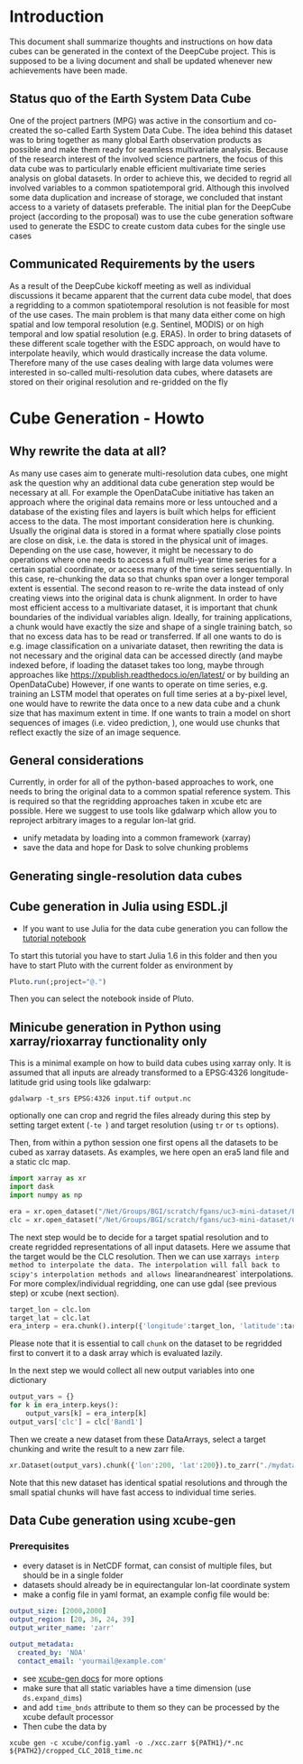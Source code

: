 # Introduction

This document shall summarize thoughts and instructions on how data cubes can be generated in the context of the DeepCube project. 
This is supposed to be a living document and shall be updated whenever new achievements have been made. 

## Status quo of the Earth System Data Cube

One of the project partners (MPG) was active in the consortium and co-created the so-called Earth System Data Cube. The idea behind this dataset was to bring together as many global Earth observation products as possible and make them ready for seamless multivariate analysis. 
Because of the research interest of the involved science partners, the focus of this data cube was to particularly enable efficient multivariate time series analysis on global datasets. In order to achieve this, we decided to regrid all involved 
variables to a common spatiotemporal grid. Although this involved some data duplication and increase of storage, we concluded
that instant access to a variety of datasets preferable. 
The initial plan for the DeepCube project (according to the proposal) was to use the cube generation software used to generate the ESDC to create custom data cubes for the single use cases 

## Communicated Requirements by the users

As a result of the DeepCube kickoff meeting as well as individual discussions it became apparent that the current data cube model, that does a regridding to a common spatiotemporal resolution is not feasible for most of the use cases. 
The main problem is that many data either come on high spatial and low temporal resolution (e.g. Sentinel, MODIS) or on high temporal and low spatial resolution (e.g. ERA5). In order to bring datasets of these different scale together with the ESDC approach, on would have to interpolate heavily, which would drastically increase the data volume. 
Therefore many of the use cases dealing with large data volumes were interested in so-called multi-resolution data cubes, 
where datasets are stored on their original resolution and re-gridded on the fly 

# Cube Generation - Howto

## Why rewrite the data at all?

As many use cases aim to generate multi-resolution data cubes, one might ask the question why an additional data cube generation step would be necessary at all. For example the OpenDataCube initiative has taken an approach where the original
data remains more or less untouched and a database of the existing files and layers is built which helps for efficient access to the data. The most important consideration here is chunking. Usually the original data is stored in a format where spatially close points are close on disk, i.e. the data is stored in the physical unit of images. Depending on the use case, however, it might be necessary to do operations where one needs to access a full multi-year time series for a certain spatial coordinate, or access many of the time series sequentially. 
In this case, re-chunking the data so that chunks span over a longer temporal extent is essential. The second reason to re-write the data instead of only creating views into the original data is chunk alignment. In order to have most efficient access to a multivariate dataset, it is important that chunk boundaries of the individual variables align. Ideally, for training applications, a chunk would have exactly the size and shape of a single training batch, so that no excess data has to be read or transferred. 
If all one wants to do is e.g. image classification on a univariate dataset, then rewriting the data is not necessary and the original data can be accessed directly (and maybe indexed before, if loading the dataset takes too long, maybe through approaches like https://xpublish.readthedocs.io/en/latest/ or by building an OpenDataCube)
However, if one wants to operate on time series, e.g. training an LSTM model that operates on full time series at a by-pixel level, one would have to rewrite the data once to a new data cube and a chunk size that has maximum extent in time. 
If one wants to train a model on short sequences of images (i.e. video prediction, ), one would use chunks that reflect exactly the size of an image sequence. 

## General considerations

Currently, in order for all of the python-based approaches to work, one needs to bring the original data to a common spatial reference system. This is required so that the regridding approaches taken in xcube etc are possible. Here we suggest to use tools like gdalwarp which allow you to reproject arbitrary images to a regular lon-lat grid. 
- unify metadata by loading into a common framework (xarray)
- save the data and hope for Dask to solve chunking problems

## Generating single-resolution data cubes


## Cube generation in Julia using ESDL.jl

- If you want to use Julia for the data cube generation you can follow the [tutorial notebook](loads1tifs.jl)

To start this tutorial you have to start Julia 1.6 in this folder and then you have to start Pluto with the current folder as environment by 
```julia
Pluto.run(;project="@.")
```

Then you can select the notebook inside of Pluto.

## Minicube generation in Python using xarray/rioxarray functionality only

This is a minimal example on how to build data cubes using xarray only. It is assumed that all inputs are already transformed to a EPSG:4326 longitude-latitude grid using tools like gdalwarp:

````
gdalwarp -t_srs EPSG:4326 input.tif output.nc
````

optionally one can crop and regrid the files already during this step by setting target extent (`-te `) and target resolution (using `tr` or `ts` options).

Then, from within a python session one first opens all the datasets to be cubed as xarray datasets. As examples, we here open an era5 land file and a static clc map. 

````python
import xarray as xr
import dask
import numpy as np

era = xr.open_dataset("/Net/Groups/BGI/scratch/fgans/uc3-mini-dataset/ERA5-LAND/era5-land-hourly.nc")
clc = xr.open_dataset("/Net/Groups/BGI/scratch/fgans/uc3-mini-dataset/CLC-2018-CROPPED_NC/cropped_CLC_2018.nc")
````

The next step would be to decide for a target spatial resolution and to create regridded representations of all input datasets. Here we assume that the target would be the CLC resolution. Then we can use xarray`s interp method to interpolate the data. The interpolation will fall back to scipy's interpolation methods and allows `linear` and `nearest` interpolations. For more complex/individual regridding, one can use gdal (see previous step) or xcube (next section). 

````python
target_lon = clc.lon
target_lat = clc.lat
era_interp = era.chunk().interp({'longitude':target_lon, 'latitude':target_lat},  method = 'linear')
````

Please note that it is essential to call `chunk` on the dataset to be regridded first to convert it to a dask array which is evaluated lazily. 

In the next step we would collect all new output variables into one dictionary

````python
output_vars = {}
for k in era_interp.keys():
    output_vars[k] = era_interp[k]
output_vars['clc'] = clc['Band1']
````

Then we create a new dataset from these DataArrays, select a target chunking and write the result to a new zarr file. 

````python
xr.Dataset(output_vars).chunk({'lon':200, 'lat':200}).to_zarr("./mydatacubelinear.zarr")
````

Note that this new dataset has identical spatial resolutions and through the small spatial chunks will have fast access to individual time series. 

## Data Cube generation using xcube-gen

### Prerequisites

- every dataset is in NetCDF format, can consist of multiple files, but should be in a single folder
- datasets should already be in equirectangular lon-lat coordinate system
- make a config file in yaml format, an example config file would be:

````yaml
output_size: [2000,2000]
output_region: [20, 36, 24, 39]
output_writer_name: 'zarr'

output_metadata:
  created_by: 'NOA'
  contact_email: 'yourmail@example.com'
````

- see [xcube-gen docs](https://xcube.readthedocs.io/en/latest/cli/xcube_gen.html) for more options
- make sure that all static variables have a time dimension (use `ds.expand_dims`)
- and add `time_bnds` attribute to them so they can be processed by the xcube default processor
- Then cube the data by 

````
xcube gen -c xcube/config.yaml -o ./xcc.zarr ${PATH1}/*.nc ${PATH2}/cropped_CLC_2018_time.nc
````
